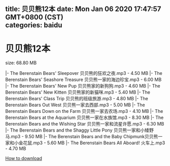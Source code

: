 
title: 贝贝熊12本
date: Mon Jan 06 2020 17:47:57 GMT+0800 (CST)    
categories: baidu
---

# 贝贝熊12本
size: 68.80 MB
 
 
|- The Berenstain Bears' Sleepover 贝贝熊的狂欢之夜.mp3 - 4.50 MB
|- The Berenstain Bears' Seashore Treasure 贝贝熊一家的海边珍宝.mp3 - 6.00 MB
|- The Berenstain Bears' New Pup 贝贝熊家的新狗狗.mp3 - 4.60 MB
|- The Berenstain Bears' New Kitten 贝贝熊家的新猫咪.mp3 - 5.40 MB
|- The Berenstain Bears' Class Trip 贝贝熊的班级旅游.mp3 - 4.80 MB
|- The Berenstain Bears Out West 贝贝熊一家去西部.mp3 - 5.00 MB
|- The Berenstain Bears Down on the Farm 贝贝熊一家去农场.mp3 - 4.10 MB
|- The Berenstain Bears at the Aquarium 贝贝熊一家在水族馆.mp3 - 8.30 MB
|- The Berenstain Bears and the Wishing Star 贝贝熊一家和流星许愿.mp3 - 6.30 MB
|- The Berenstain Bears and the Shaggy Little Pony 贝贝熊一家和小矮野马.mp3 - 9.50 MB
|- The Berenstain Bears and the Baby Chipmunk贝贝熊一家和小金花鼠.mp3 - 5.60 MB
|- The Berenstain Bears All Aboard! 火车上.mp3 - 4.70 MB

[How to download](https://bpcam.bemobtrk.com/go/2ceec3aa-1ca2-46d6-b9ff-aaa5c184517c?jno=4343)